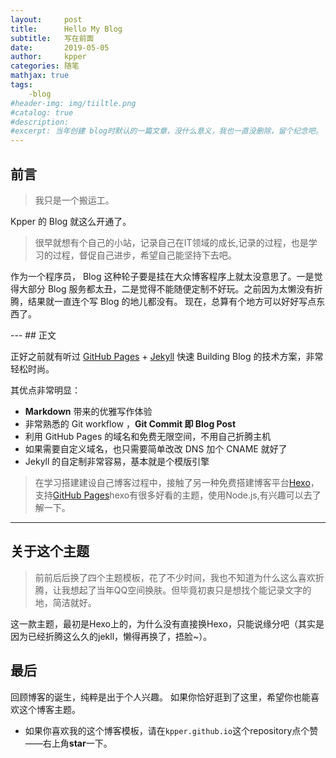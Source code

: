 ```yaml
---
layout:     post
title:      Hello My Blog
subtitle:   写在前面
date:       2019-05-05
author:     kpper
categories: 随笔
mathjax: true
tags:
    -blog
#header-img: img/tiiltle.png
#catalog: true
#description:
#excerpt: 当年创建 blog时默认的一篇文章，没什么意义，我也一直没删除，留个纪念吧。
---
```


<!--
* content
{:toc}
-->

## 前言

>我只是一个搬运工。

Kpper 的 Blog 就这么开通了。

>很早就想有个自己的小站，记录自己在IT领域的成长,记录的过程，也是学习的过程，督促自己进步，希望自己能坚持下去吧。

作为一个程序员， Blog 这种轮子要是挂在大众博客程序上就太没意思了。一是觉得大部分 Blog 服务都太丑，二是觉得不能随便定制不好玩。之前因为太懒没有折腾，结果就一直连个写 Blog 的地儿都没有。
现在，总算有个地方可以好好写点东西了。
<!-- more -->
<p id = "build"></p>
---
## 正文  

正好之前就有听过 [GitHub Pages](https://pages.github.com/) + [Jekyll](http://jekyllrb.com/) 快速 Building Blog 的技术方案，非常轻松时尚。

其优点非常明显：

* **Markdown** 带来的优雅写作体验
* 非常熟悉的 Git workflow ，**Git Commit 即 Blog Post**
* 利用 GitHub Pages 的域名和免费无限空间，不用自己折腾主机
* 如果需要自定义域名，也只需要简单改改 DNS 加个 CNAME 就好了
* Jekyll 的自定制非常容易，基本就是个模版引擎


>在学习搭建建设自己博客过程中，接触了另一种免费搭建博客平台[Hexo](https://hexo.io/)，支持[GitHub Pages](https://pages.github.com/)hexo有很多好看的主题，使用Node.js,有兴趣可以去了解一下。
---
## 关于这个主题

>前前后后换了四个主题模板，花了不少时间，我也不知道为什么这么喜欢折腾，让我想起了当年QQ空间换肤。但毕竟初衷只是想找个能记录文字的地，简洁就好。

这一款主题，最初是Hexo上的，为什么没有直接换Hexo，只能说缘分吧（其实是因为已经折腾这么久的jekll，懒得再换了，捂脸~）。


## 最后
回顾博客的诞生，纯粹是出于个人兴趣。
如果你恰好逛到了这里，希望你也能喜欢这个博客主题。

* 如果你喜欢我的这个博客模板，请在`kpper.github.io`这个repository点个赞——右上角**star**一下。
